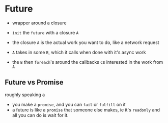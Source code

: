 # Future

* wrapper around a closure

* `init` the `future` with a closure `A`
* the closure `A` is the actual work you want to do, like a network request
* `A` takes in some `B`, which it calls when done with it's async work
* the `B` then `foreach`'s around the callbacks `C`s interested in the work from `A`


## Future vs Promise

roughly speaking a
* you make a `promise`, and you can `fail` or `fulfill` on it
* a future is like a `promise` that someone else makes, ie it's `readonly` and
all you can do is wait for it.